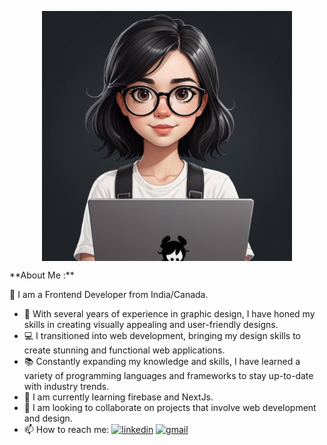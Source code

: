 <p align="center"><img src="./assets/character.jpg" alt="Programmer" style="display: block;" height="400" width="400"></img></p>
 **About Me :**

<p> 👋 I am a Frontend Developer from India/Canada.</p>

- 🌟 With several years of experience in graphic design, I have honed my skills in creating visually appealing and user-friendly designs.
- 💻 I transitioned into web development, bringing my design skills to create stunning and functional web applications.
- 📚 Constantly expanding my knowledge and skills, I have learned a variety of programming languages and frameworks to stay up-to-date with industry trends.
- 🌱 I am currently learning firebase and NextJs.
- 👯 I am looking to collaborate on projects that involve web development and design.
- 📫 How to reach me: <a href="https://www.linkedin.com/in/gurleenkhurpa/"><img src="https://img.shields.io/badge/LinkedIn-0077B5?style=for-the-badge&logo=linkedin&logoColor=white" alt="linkedin" height="20"></a> <a href="gurleenkaurkhurpa19@gmail.com"><img src="https://img.shields.io/badge/Gmail-D14836?style=for-the-badge&logo=gmail&logoColor=white" alt="gmail" height="20"></img></a>
